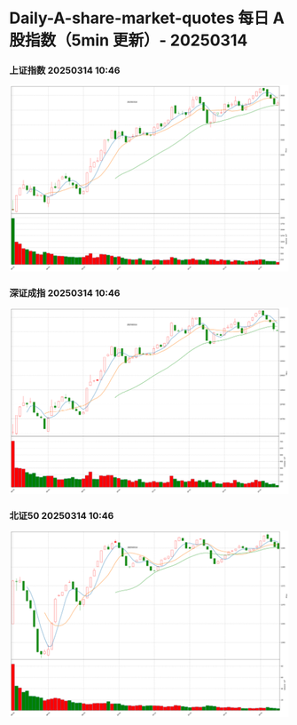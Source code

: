 
# Daily-A-share-market-quotes 每日 A 股指数（5min 更新）- 20250314

### 上证指数 20250314 10:46
![](./fig/2025/3/20250314-sh000001.png)

### 深证成指 20250314 10:46
![](./fig/2025/3/20250314-sz399001.png)

### 北证50 20250314 10:46
![](./fig/2025/3/20250314-bj899050.png)
